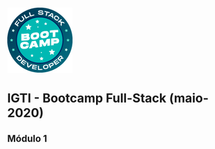 ![Bootcamp logo](./Imagens/bootcamp-logo.png)

# IGTI - Bootcamp Full-Stack (maio-2020)

## Módulo 1
